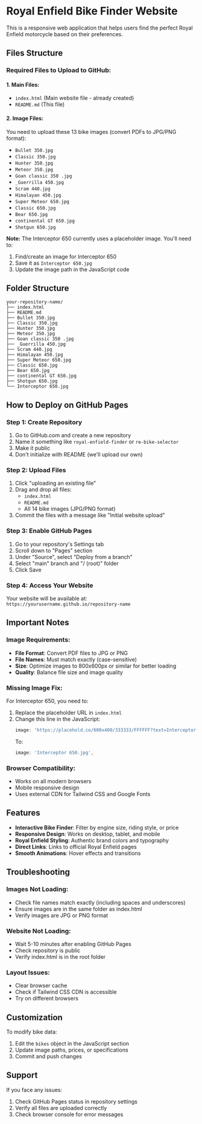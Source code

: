 # Royal Enfield Bike Finder Website

This is a responsive web application that helps users find the perfect Royal Enfield motorcycle based on their preferences.

## Files Structure

### Required Files to Upload to GitHub:

#### 1. Main Files:
- `index.html` (Main website file - already created)
- `README.md` (This file)

#### 2. Image Files:
You need to upload these 13 bike images (convert PDFs to JPG/PNG format):

- `Bullet 350.jpg`
- `Classic 350.jpg`
- `Hunter 350.jpg`
- `Meteor 350.jpg`
- `Goan classic 350 .jpg`
- `_Guerrilla 450.jpg`
- `Scram 440.jpg`
- `Himalayan 450.jpg`
- `Super Meteor 650.jpg`
- `Classic 650.jpg`
- `Bear 650.jpg`
- `continental GT 650.jpg`
- `Shotgun 650.jpg`

**Note:** The Interceptor 650 currently uses a placeholder image. You'll need to:
1. Find/create an image for Interceptor 650
2. Save it as `Interceptor 650.jpg`
3. Update the image path in the JavaScript code

## Folder Structure

```
your-repository-name/
├── index.html
├── README.md
├── Bullet 350.jpg
├── Classic 350.jpg
├── Hunter 350.jpg
├── Meteor 350.jpg
├── Goan classic 350 .jpg
├── _Guerrilla 450.jpg
├── Scram 440.jpg
├── Himalayan 450.jpg
├── Super Meteor 650.jpg
├── Classic 650.jpg
├── Bear 650.jpg
├── continental GT 650.jpg
├── Shotgun 650.jpg
└── Interceptor 650.jpg
```

## How to Deploy on GitHub Pages

### Step 1: Create Repository
1. Go to GitHub.com and create a new repository
2. Name it something like `royal-enfield-finder` or `re-bike-selector`
3. Make it public
4. Don't initialize with README (we'll upload our own)

### Step 2: Upload Files
1. Click "uploading an existing file"
2. Drag and drop all files:
   - `index.html`
   - `README.md`
   - All 14 bike images (JPG/PNG format)
3. Commit the files with a message like "Initial website upload"

### Step 3: Enable GitHub Pages
1. Go to your repository's Settings tab
2. Scroll down to "Pages" section
3. Under "Source", select "Deploy from a branch"
4. Select "main" branch and "/ (root)" folder
5. Click Save

### Step 4: Access Your Website
Your website will be available at: `https://yourusername.github.io/repository-name`

## Important Notes

### Image Requirements:
- **File Format**: Convert PDF files to JPG or PNG
- **File Names**: Must match exactly (case-sensitive)
- **Size**: Optimize images to 800x600px or similar for better loading
- **Quality**: Balance file size and image quality

### Missing Image Fix:
For Interceptor 650, you need to:
1. Replace the placeholder URL in `index.html`
2. Change this line in the JavaScript:
   ```javascript
   image: 'https://placehold.co/600x400/333333/FFFFFF?text=Interceptor+650',
   ```
   To:
   ```javascript
   image: 'Interceptor 650.jpg',
   ```

### Browser Compatibility:
- Works on all modern browsers
- Mobile responsive design
- Uses external CDN for Tailwind CSS and Google Fonts

## Features

- **Interactive Bike Finder**: Filter by engine size, riding style, or price
- **Responsive Design**: Works on desktop, tablet, and mobile
- **Royal Enfield Styling**: Authentic brand colors and typography
- **Direct Links**: Links to official Royal Enfield pages
- **Smooth Animations**: Hover effects and transitions

## Troubleshooting

### Images Not Loading:
- Check file names match exactly (including spaces and underscores)
- Ensure images are in the same folder as index.html
- Verify images are JPG or PNG format

### Website Not Loading:
- Wait 5-10 minutes after enabling GitHub Pages
- Check repository is public
- Verify index.html is in the root folder

### Layout Issues:
- Clear browser cache
- Check if Tailwind CSS CDN is accessible
- Try on different browsers

## Customization

To modify bike data:
1. Edit the `bikes` object in the JavaScript section
2. Update image paths, prices, or specifications
3. Commit and push changes

## Support

If you face any issues:
1. Check GitHub Pages status in repository settings
2. Verify all files are uploaded correctly
3. Check browser console for error messages
